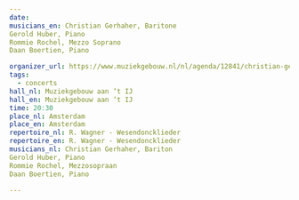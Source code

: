 ```yaml
---
date:
musicians_en: Christian Gerhaher, Baritone
Gerold Huber, Piano
Rommie Rochel, Mezzo Soprano
Daan Boertien, Piano

organizer_url: https://www.muziekgebouw.nl/nl/agenda/12841/christian-gerhaher-gerold-huber/faure-tsjaikovski-en-chopin
tags:
  - concerts
hall_nl: Muziekgebouw aan ‘t IJ
hall_en: Muziekgebouw aan ‘t IJ
time: 20:30
place_nl: Amsterdam
place_en: Amsterdam
repertoire_nl: R. Wagner - Wesendoncklieder
repertoire_en: R. Wagner - Wesendoncklieder
musicians_nl: Christian Gerhaher, Bariton
Gerold Huber, Piano
Rommie Rochel, Mezzosopraan
Daan Boertien, Piano

---
```


